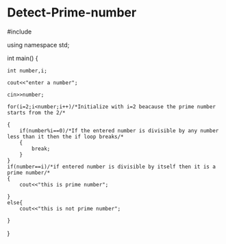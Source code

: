 # Detect-Prime-number
#include<iostream>
    
 using namespace std;

int main()
{ 

    int number,i;
    
    cout<<"enter a number";
    
    cin>>number; 
    
    for(i=2;i<number;i++)/*Initialize with i=2 beacause the prime number starts from the 2/*
    
    {
        if(number%i==0)/*If the entered number is divisible by any number less than it then the if loop breaks/*
        {
            break;
        }
    }
    if(number==i)/*if entered number is divisible by itself then it is a prime number/*
    {
        cout<<"this is prime number";

    }
    else{
        cout<<"this is not prime number";

    }
}
